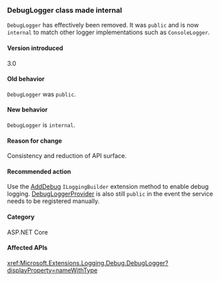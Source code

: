 ### DebugLogger class made internal

`DebugLogger` has effectively been removed. It was `public` and is now `internal` to match other logger implementations such as `ConsoleLogger`.

#### Version introduced

3.0

#### Old behavior

`DebugLogger` was `public`.

#### New behavior

`DebugLogger` is `internal`.

#### Reason for change

Consistency and reduction of API surface.

#### Recommended action

Use the [AddDebug](/dotnet/api/microsoft.extensions.logging.debugloggerfactoryextensions.adddebug?view=aspnetcore-3.0) `ILoggingBuilder` extension method to enable debug logging. [DebugLoggerProvider](/dotnet/api/microsoft.extensions.logging.debug.debugloggerprovider?view=aspnetcore-3.0) is also still `public` in the event the service needs to be registered manually.

#### Category

ASP.NET Core

#### Affected APIs

<xref:Microsoft.Extensions.Logging.Debug.DebugLogger?displayProperty=nameWithType>

<!--
### Affected APIs

`T:Microsoft.Extensions.Logging.Debug.DebugLogger`

-->
